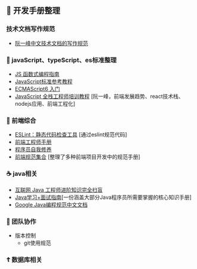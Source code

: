 ## 📖 开发手册整理
### 技术文档写作规范
* [阮一峰中文技术文档的写作规范](http://www.ruanyifeng.com/blog/2016/10/document_style_guide.html)
### 🎃 javaScript、typeScript、es标准整理
* [JS 函数式编程指南](https://llh911001.gitbooks.io/mostly-adequate-guide-chinese/content/)
* [JavaScript标准参考教程](https://wangdoc.com/javascript/) 
* [ECMAScript6 入门](http://es6.ruanyifeng.com/#docs/intro) 
* [JavaScript 全栈工程师培训教程](http://www.ruanyifeng.com/blog/2016/11/javascript.html) [阮一峰，前端发展趋势、react技术栈、nodejs应用、前端工程化]
### 🍔 前端综合
* [ESLint：静态代码检查工具](https://cn.eslint.org/) [通过eslint规范代码]
* [前端工程师手册](https://leohxj.gitbooks.io/front-end-database/content/html-and-css-basic/index.html) 
* [程序员自我修养](https://leohxj.gitbooks.io/a-programmer-prepares/content/)
* [前端规范集合](https://github.com/ecomfe/spec) [整理了多种前端项目开发中的规范手册]
### ☕️ java相关
* [互联网 Java 工程师进阶知识完全扫盲](https://doocs.github.io/advanced-java/#/)
* [Java学习+面试指南](https://github.com/Snailclimb/JavaGuide)[一份涵盖大部分Java程序员所需要掌握的核心知识手册]
* [Google Java编程规范中文文档](https://jervyshi.gitbooks.io/google-java-styleguide-zh/content/javadoc/index.html)
### 🍻 团队协作
* 版本控制
  * git使用规范
### ☦️ 数据库相关